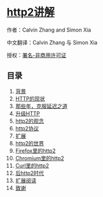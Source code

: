 # [http2讲解]()

作者：Calvin Zhang and Simon Xia

中文翻译：Calvin Zhang 与 Simon Xia

授权：<a rel="license" href="http://creativecommons.org/licenses/by-nc/4.0/">署名-非商用许可证</a>

## 目录
1. [背景](#docs/part1)
1. [HTTP的现状](#docs/part2)
1. [那些年，克服延迟之道](#docs/part3)
1. [升级HTTP](#docs/part4)
1. [http2的观念](#docs/part5)
1. [http2协议](#docs/part6)
1. [扩展](#docs/part7)
1. [http2的世界](#docs/part8)
1. [Firefox里的http2](#docs/part9)
1. [Chromium里的http2](#docs/part10)
1. [Curl里的http2](#docs/part11)
1. [后http2时代](#docs/part12)
1. [扩展阅读](#docs/part13)
1. [致谢](#docs/part14)
